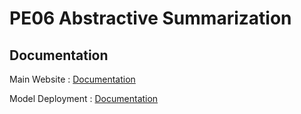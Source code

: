 # PE06 Abstractive Summarization

## Documentation
Main Website : [Documentation](https://github.com/pukulenam/abstractive_sum/tree/main/web#readme) 

Model Deployment : [Documentation](https://github.com/pukulenam/abstractive_sum/tree/main/predict#readme)